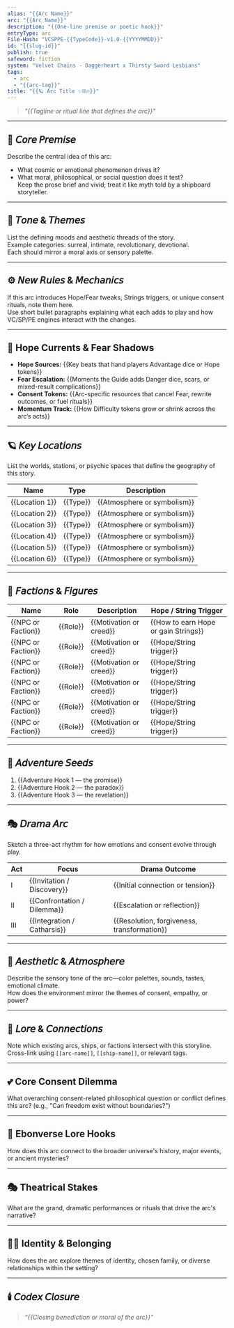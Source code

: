 ```yaml
---
alias: "{{Arc Name}}"
arc: "{{Arc Name}}"
description: "{{One-line premise or poetic hook}}"
entryType: arc
File-Hash: "VCSPPE-{{TypeCode}}-v1.0-{{YYYYMMDD}}"
id: "{{slug-id}}"
publish: true
safeword: fiction
system: "Velvet Chains - Daggerheart x Thirsty Sword Lesbians"
tags:
  - arc
  - "{{arc-tag}}"
title: "{{🪐 Arc Title ✨⛓️🔥}}"
---
```


> *"{{Tagline or ritual line that defines the arc}}"*  

---

## 🧭 𝘊𝘰𝘳𝘦 𝘗𝘳𝘦𝘮𝘪𝘴𝘦  

Describe the central idea of this arc:  

- What cosmic or emotional phenomenon drives it?  
- What moral, philosophical, or social question does it test?  
Keep the prose brief and vivid; treat it like myth told by a shipboard storyteller.  

---

## 🌈 𝘛𝘰𝘯𝘦 & 𝘛𝘩𝘦𝘮𝘦𝘴  

List the defining moods and aesthetic threads of the story.  
Example categories: surreal, intimate, revolutionary, devotional.  
Each should mirror a moral axis or sensory palette.  

---

## ⚙️ 𝘕𝘦𝘸 𝘙𝘶𝘭𝘦𝘴 & 𝘔𝘦𝘤𝘩𝘢𝘯𝘪𝘤𝘴  

If this arc introduces Hope/Fear tweaks, Strings triggers, or unique consent rituals, note them here.  
Use short bullet paragraphs explaining what each adds to play and how VC/SP/PE engines interact with the changes.  

---

## 🌊 Hope Currents & Fear Shadows  

- **Hope Sources:** {{Key beats that hand players Advantage dice or Hope tokens}}  
- **Fear Escalation:** {{Moments the Guide adds Danger dice, scars, or mixed-result complications}}  
- **Consent Tokens:** {{Arc-specific resources that cancel Fear, rewrite outcomes, or fuel rituals}}  
- **Momentum Track:** {{How Difficulty tokens grow or shrink across the arc’s acts}}  

---

## 🪐 𝘒𝘦𝘺 𝘓𝘰𝘤𝘢𝘵𝘪𝘰𝘯𝘴  

List the worlds, stations, or psychic spaces that define the geography of this story.  

| Name | Type | Description |
|------|------|-------------|
| {{Location 1}} | {{Type}} | {{Atmosphere or symbolism}} |
| {{Location 2}} | {{Type}} | {{Atmosphere or symbolism}} |
| {{Location 3}} | {{Type}} | {{Atmosphere or symbolism}} |
| {{Location 4}} | {{Type}} | {{Atmosphere or symbolism}} |
| {{Location 5}} | {{Type}} | {{Atmosphere or symbolism}} |
| {{Location 6}} | {{Type}} | {{Atmosphere or symbolism}} |

---

## 🧬 𝘍𝘢𝘤𝘵𝘪𝘰𝘯𝘴 & 𝘍𝘪𝘨𝘶𝘳𝘦𝘴  

| Name | Role | Description | Hope / String Trigger |
|------|------|--------------|------------------------|
| {{NPC or Faction}} | {{Role}} | {{Motivation or creed}} | {{How to earn Hope or gain Strings}} |
| {{NPC or Faction}} | {{Role}} | {{Motivation or creed}} | {{Hope/String trigger}} |
| {{NPC or Faction}} | {{Role}} | {{Motivation or creed}} | {{Hope/String trigger}} |
| {{NPC or Faction}} | {{Role}} | {{Motivation or creed}} | {{Hope/String trigger}} |
| {{NPC or Faction}} | {{Role}} | {{Motivation or creed}} | {{Hope/String trigger}} |
| {{NPC or Faction}} | {{Role}} | {{Motivation or creed}} | {{Hope/String trigger}} |

---

## 🔮 𝘈𝘥𝘷𝘦𝘯𝘵𝘶𝘳𝘦 𝘚𝘦𝘦𝘥𝘴  

1. {{Adventure Hook 1 — the promise}}  
2. {{Adventure Hook 2 — the paradox}}  
3. {{Adventure Hook 3 — the revelation}}  

---

## 🎭 𝘋𝘳𝘢𝘮𝘢 𝘈𝘳𝘤  

Sketch a three-act rhythm for how emotions and consent evolve through play.  

| Act | Focus | Drama Outcome |
|------|-------|---------------|
| I | {{Invitation / Discovery}} | {{Initial connection or tension}} |
| II | {{Confrontation / Dilemma}} | {{Escalation or reflection}} |
| III | {{Integration / Catharsis}} | {{Resolution, forgiveness, transformation}} |

---

## 💋 𝘈𝘦𝘴𝘵𝘩𝘦𝘵𝘪𝘤 & 𝘈𝘵𝘮𝘰𝘴𝘱𝘩𝘦𝘳𝘦  

Describe the sensory tone of the arc—color palettes, sounds, tastes, emotional climate.  
How does the environment mirror the themes of consent, empathy, or power?  

---

## 🧩 𝘓𝘰𝘳𝘦 & 𝘊𝘰𝘯𝘯𝘦𝘤𝘵𝘪𝘰𝘯𝘴  

Note which existing arcs, ships, or factions intersect with this storyline.  
Cross-link using `[[arc-name]]`, `[[ship-name]]`, or relevant tags.  

---

## 💕 Core Consent Dilemma

What overarching consent-related philosophical question or conflict defines this arc? (e.g., "Can freedom exist without boundaries?")

---

## 🌌 Ebonverse Lore Hooks

How does this arc connect to the broader universe's history, major events, or ancient mysteries?

---

## 🎭 Theatrical Stakes

What are the grand, dramatic performances or rituals that drive the arc's narrative?

---

## 🏳️‍🌈 Identity & Belonging

How does the arc explore themes of identity, chosen family, or diverse relationships within the setting?

---

## 🕯️ 𝘊𝘰𝘥𝘦𝘹 𝘊𝘭𝘰𝘴𝘶𝘳𝘦  
>
> *“{{Closing benediction or moral of the arc}}”*  
